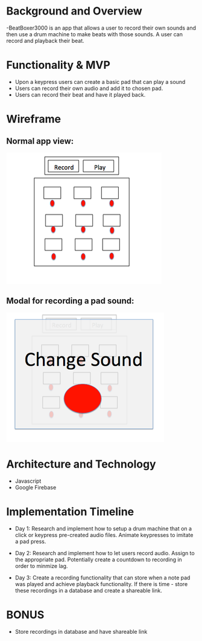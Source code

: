 # Background and Overview

-BeatBoxer3000 is an app that allows a user to record their own sounds and then use a drum machine to make beats with those sounds. A user can record and playback their beat. 

# Functionality & MVP

- Upon a keypress users can create a basic pad that can play a sound
- Users can record their own audio and add it to chosen pad. 
- Users can record their beat and have it played back. 


# Wireframe
## Normal app view:
![Wireframe](./wireframe/beatboxerwireframe.png)

## Modal for recording a pad sound:
![Wireframe Modal](./wireframe/beatboxermodal.png)

# Architecture and Technology 

- Javascript
- Google Firebase

# Implementation Timeline

- Day 1: Research and implement how to setup a drum machine that on a click or keypress pre-created audio files. Animate keypresses to imitate a pad press. 

- Day 2: Research and implement how to let users record audio. Assign to the appropriate pad. Potentially create a countdown to recording in order to minmize lag. 

- Day 3: Create a recording functionality that can store when a note pad was played and achieve playback functionality. If there is time - store these recordings in a database and create a shareable link. 

# BONUS

- Store recordings in database and have shareable link